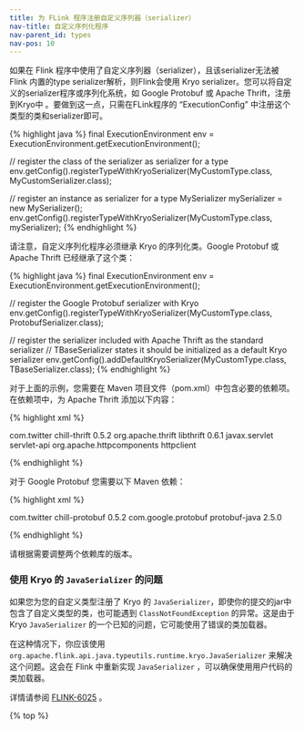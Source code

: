 ```yaml
---
title: 为 FLink 程序注册自定义序列器（serializer）
nav-title: 自定义序列化程序
nav-parent_id: types
nav-pos: 10
---
```

<!--
Licensed to the Apache Software Foundation (ASF) under one
or more contributor license agreements.  See the NOTICE file
distributed with this work for additional information
regarding copyright ownership.  The ASF licenses this file
to you under the Apache License, Version 2.0 (the
"License"); you may not use this file except in compliance
with the License.  You may obtain a copy of the License at

  http://www.apache.org/licenses/LICENSE-2.0

Unless required by applicable law or agreed to in writing,
software distributed under the License is distributed on an
"AS IS" BASIS, WITHOUT WARRANTIES OR CONDITIONS OF ANY
KIND, either express or implied.  See the License for the
specific language governing permissions and limitations
under the License.
-->

如果在 Flink 程序中使用了自定义序列器（serializer），且该serializer无法被 Flink 内置的type serializer解析，则Flink会使用 Kryo serializer。您可以将自定义的serializer程序或序列化系统，如 Google Protobuf 或 Apache Thrift，注册到Kryo中 。要做到这一点，只需在FLink程序的 “ExecutionConfig” 中注册这个类型的类和serializer即可。

{% highlight java %}
final ExecutionEnvironment env = ExecutionEnvironment.getExecutionEnvironment();

// register the class of the serializer as serializer for a type
env.getConfig().registerTypeWithKryoSerializer(MyCustomType.class, MyCustomSerializer.class);

// register an instance as serializer for a type
MySerializer mySerializer = new MySerializer();
env.getConfig().registerTypeWithKryoSerializer(MyCustomType.class, mySerializer);
{% endhighlight %}

请注意，自定义序列化程序必须继承 Kryo 的序列化类。Google Protobuf 或Apache Thrift 已经继承了这个类：

{% highlight java %}
final ExecutionEnvironment env = ExecutionEnvironment.getExecutionEnvironment();

// register the Google Protobuf serializer with Kryo
env.getConfig().registerTypeWithKryoSerializer(MyCustomType.class, ProtobufSerializer.class);

// register the serializer included with Apache Thrift as the standard serializer
// TBaseSerializer states it should be initialized as a default Kryo serializer
env.getConfig().addDefaultKryoSerializer(MyCustomType.class, TBaseSerializer.class);
{% endhighlight %}

对于上面的示例，您需要在 Maven 项目文件（pom.xml）中包含必要的依赖项。在依赖项中，为 Apache Thrift 添加以下内容： 

{% highlight xml %}

<dependency>
  <groupId>com.twitter</groupId>
  <artifactId>chill-thrift</artifactId>
  <version>0.5.2</version>
</dependency>
<!-- libthrift is required by chill-thrift -->
<dependency>
  <groupId>org.apache.thrift</groupId>
  <artifactId>libthrift</artifactId>
  <version>0.6.1</version>
  <exclusions>
    <exclusion>
      <groupId>javax.servlet</groupId>
      <artifactId>servlet-api</artifactId>
    </exclusion>
    <exclusion>
      <groupId>org.apache.httpcomponents</groupId>
      <artifactId>httpclient</artifactId>
    </exclusion>
  </exclusions>
</dependency>

{% endhighlight %}

对于 Google Protobuf 您需要以下 Maven 依赖：

{% highlight xml %}

<dependency>
  <groupId>com.twitter</groupId>
  <artifactId>chill-protobuf</artifactId>
  <version>0.5.2</version>
</dependency>
<!-- We need protobuf for chill-protobuf -->
<dependency>
  <groupId>com.google.protobuf</groupId>
  <artifactId>protobuf-java</artifactId>
  <version>2.5.0</version>
</dependency>

{% endhighlight %}

请根据需要调整两个依赖库的版本。

### 使用 Kryo 的 `JavaSerializer` 的问题

如果您为您的自定义类型注册了 Kryo 的 `JavaSerializer`，即使你的提交的jar中包含了自定义类型的类，也可能遇到 `ClassNotFoundException` 的异常。这是由于 Kryo `JavaSerializer` 的一个已知的问题，它可能使用了错误的类加载器。

在这种情况下，你应该使用 `org.apache.flink.api.java.typeutils.runtime.kryo.JavaSerializer` 来解决这个问题。这会在 Flink 中重新实现 `JavaSerializer` ，可以确保使用用户代码的类加载器。

详情请参阅 [FLINK-6025](https://issues.apache.org/jira/browse/FLINK-6025) 。


{% top %}